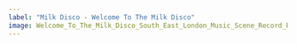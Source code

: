 ```yaml
---
label: "Milk Disco - Welcome To The Milk Disco"
image: Welcome_To_The_Milk_Disco_South_East_London_Music_Scene_Record_Producer.jpeg
---
```

